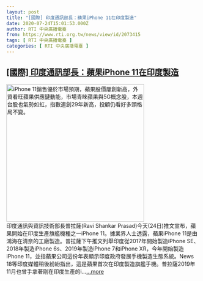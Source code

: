 ```yaml
---
layout: post
title: "[國際] 印度通訊部長：蘋果iPhone 11在印度製造"
date: 2020-07-24T15:01:53.000Z
author: RTI 中央廣播電臺
from: https://www.rti.org.tw/news/view/id/2073415
tags: [ RTI 中央廣播電臺 ]
categories: [ RTI 中央廣播電臺 ]
---
```

<!--1595602913000-->
[[國際] 印度通訊部長：蘋果iPhone 11在印度製造](https://www.rti.org.tw/news/view/id/2073415)
------

<div>
<img src="https://static.rti.org.tw/assets/thumbnails/2019/10/26/20191026000009M.jpg" width="360" alt="iPhone 11銷售優於市場預期，蘋果股價屢創新高，外資看旺蘋果供應鏈動能，市場青睞蘋果與5G概念股，本週台股也氣勢如虹，指數連創29年新高，投顧仍看好多頭格局不變。" title="iPhone 11銷售優於市場預期，蘋果股價屢創新高，外資看旺蘋果供應鏈動能，市場青睞蘋果與5G概念股，本週台股也氣勢如虹，指數連創29年新高，投顧仍看好多頭格局不變。"><br>印度通訊與資訊技術部長普拉薩(Ravi Shankar Prasad)今天(24日)推文宣布，蘋果開始在印度生產旗艦機種之一iPhone 11。據業界人士透露，蘋果iPhone 11是由鴻海在清奈的工廠製造。普拉薩下午推文列舉印度從2017年開始製造iPhone SE、2018年製造iPhone 6s、2019年製造iPhone 7和iPhone XR，今年開始製造iPhone 11，並指蘋果公司這份年表顯示印度政府發展手機製造生態系統。News 18等印度媒體稍後紛紛指出，這是蘋果首次在印度製造旗艦手機。普拉薩2019年11月也曾手拿著剛在印度生產的i...<a target="_blank" href="https://www.rti.org.tw/news/view/id/2073415">...more</a>
</div>
